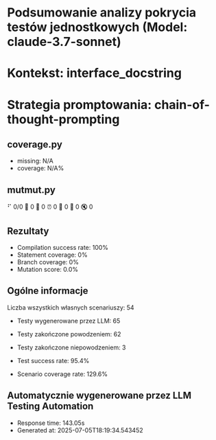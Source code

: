 # Podsumowanie analizy pokrycia testów jednostkowych (Model: claude-3.7-sonnet)
# Kontekst: interface_docstring
# Strategia promptowania: chain-of-thought-prompting

## coverage.py
- missing: N/A
- coverage: N/A%

## mutmut.py
⠋ 0/0  🎉 0 🫥 0  ⏰ 0  🤔 0  🙁 0  🔇 0

## Rezultaty
- Compilation success rate: 100%
- Statement coverage: 0%
- Branch coverage: 0%
- Mutation score: 0.0%

## Ogólne informacje

Liczba wszystkich własnych scenariuszy: 54

- Testy wygenerowane przez LLM: 65
- Testy zakończone powodzeniem: 62
- Testy zakończone niepowodzeniem: 3

- Test success rate: 95.4%
- Scenario coverage rate: 129.6%

## Automatycznie wygenerowane przez LLM Testing Automation
- Response time: 143.05s
- Generated at: 2025-07-05T18:19:34.543452

